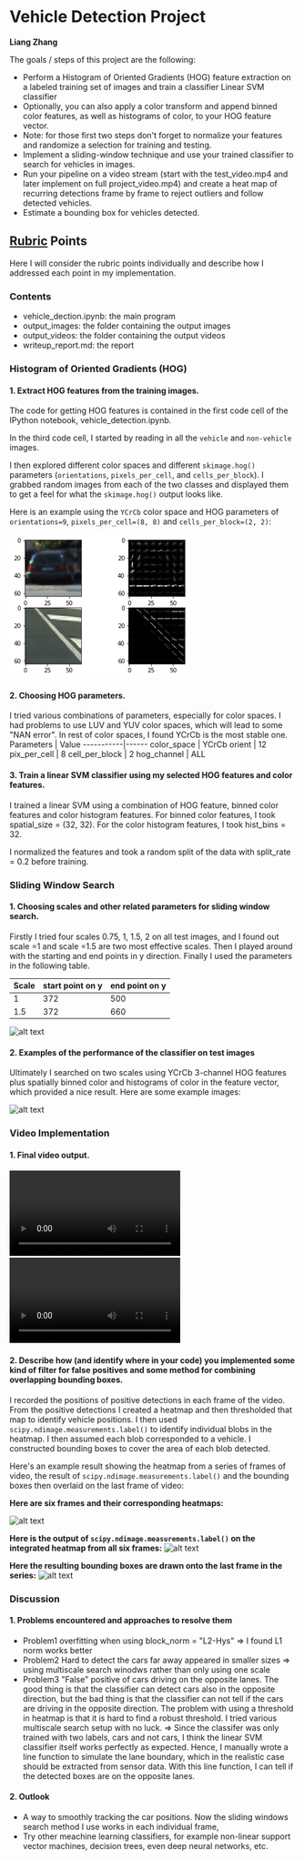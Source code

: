 # Vehicle Detection Project
**Liang Zhang**

The goals / steps of this project are the following:

* Perform a Histogram of Oriented Gradients (HOG) feature extraction on a labeled training set of images and train a classifier Linear SVM classifier
* Optionally, you can also apply a color transform and append binned color features, as well as histograms of color, to your HOG feature vector. 
* Note: for those first two steps don't forget to normalize your features and randomize a selection for training and testing.
* Implement a sliding-window technique and use your trained classifier to search for vehicles in images.
* Run your pipeline on a video stream (start with the test_video.mp4 and later implement on full project_video.mp4) and create a heat map of recurring detections frame by frame to reject outliers and follow detected vehicles.
* Estimate a bounding box for vehicles detected.

[//]: # (Image References)
[image1]: ./output_images/car_not_car.png
[image2]: ./output_images/HOG.png
[image3]: ./output_images/sliding_windows.jpg
[image4]: ./output_images/sliding_window.jpg
[image5]: ./output_images/bboxes_and_heat.png
[image6]: ./output_images/labels_map.png
[image7]: ./output_images/output_bboxes.png
[video1]: ./output_videos/project_video.mp4
[video2]: ./output_videos/test_video.mp4

## [Rubric](https://review.udacity.com/#!/rubrics/513/view) Points
Here I will consider the rubric points individually and describe how I addressed each point in my implementation.  

### Contents
* vehicle_dection.ipynb: the main program
* output_images: the folder containing the output images
* output_videos: the folder containing the output videos
* writeup_report.md: the report

### Histogram of Oriented Gradients (HOG)

#### 1. Extract HOG features from the training images.

The code for getting HOG features is contained in the first code cell of the IPython notebook, vehicle_detection.ipynb.

In the third code cell, I started by reading in all the `vehicle` and `non-vehicle` images. 

I then explored different color spaces and different `skimage.hog()` parameters (`orientations`, `pixels_per_cell`, and `cells_per_block`).  I grabbed random images from each of the two classes and displayed them to get a feel for what the `skimage.hog()` output looks like.

Here is an example using the `YCrCb` color space and HOG parameters of `orientations=9`, `pixels_per_cell=(8, 8)` and `cells_per_block=(2, 2)`:

![Left side are the original images and the right side are the HOG featured images][image2]

#### 2. Choosing HOG parameters.

I tried various combinations of parameters, especially for color spaces. I had problems to use LUV and YUV color spaces, which will lead to some "NAN error". In rest of color spaces, I found YCrCb is the most stable one. 
Parameters | Value
-----------|------ 
color_space | YCrCb
orient | 12 
pix_per_cell | 8 
cell_per_block | 2 
hog_channel | ALL

#### 3. Train a linear SVM classifier using my selected HOG features and color features.

I trained a linear SVM using a combination of HOG feature, binned color features and color histogram features. For binned color features, I took spatial_size = (32, 32). For the color histogram features, I took hist_bins = 32. 

I normalized the features and took a random split of the data with split_rate = 0.2  before training.
### Sliding Window Search

#### 1. Choosing scales and other related parameters for sliding window search. 

Firstly I tried four scales 0.75, 1, 1.5, 2 on all test images, and I found out scale =1 and scale =1.5 are two most effective scales. Then I played around with the starting and end points in y direction. Finally I used the parameters in the following table.

Scale | start point on y | end point on y
------| ---------------- | --------------
1 | 372 | 500
1.5 | 372 | 660

![alt text][image3]

#### 2. Examples of the performance of the classifier on test images

Ultimately I searched on two scales using YCrCb 3-channel HOG features plus spatially binned color and histograms of color in the feature vector, which provided a nice result.  Here are some example images:

![alt text][image4]

### Video Implementation

#### 1. Final video output. 
![Link to the test video][video2]
![Link to the project video][video1]

#### 2. Describe how (and identify where in your code) you implemented some kind of filter for false positives and some method for combining overlapping bounding boxes.

I recorded the positions of positive detections in each frame of the video.  From the positive detections I created a heatmap and then thresholded that map to identify vehicle positions.  I then used `scipy.ndimage.measurements.label()` to identify individual blobs in the heatmap.  I then assumed each blob corresponded to a vehicle.  I constructed bounding boxes to cover the area of each blob detected.  

Here's an example result showing the heatmap from a series of frames of video, the result of `scipy.ndimage.measurements.label()` and the bounding boxes then overlaid on the last frame of video:

**Here are six frames and their corresponding heatmaps:**

![alt text][image5]

**Here is the output of `scipy.ndimage.measurements.label()` on the integrated heatmap from all six frames:**
![alt text][image6]

**Here the resulting bounding boxes are drawn onto the last frame in the series:**
![alt text][image7]

### Discussion

#### 1. Problems encountered and approaches to resolve them
* Problem1
overfitting when using block_norm = "L2-Hys" => I found L1 norm works better
* Problem2
Hard to detect the cars far away appeared in smaller sizes => using multiscale search winodws rather than only using one scale
* Problem3
"False" positive of cars driving on the opposite lanes. The good thing is that the classifier can detect cars also in the opposite direction, but the bad thing is that the classifier can not tell if the cars are driving in the opposite direction. The problem with using a threshold in heatmap is that it is hard to find a robust threshold. I tried various multiscale search setup with no luck. =>
Since the classifer was only trained with two labels, cars and not cars, I think the linear SVM classifier itself works perfectly as expected. Hence, I manually wrote a line function to simulate the lane boundary, which in the realistic case should be extracted from sensor data. With this line function, I can tell if the detected boxes are on the opposite lanes.

#### 2. Outlook
* A way to smoothly tracking the car positions. Now the sliding windows search method I use works in each individual frame, 
* Try other meachine learning classifiers, for example non-linear support vector machines,  decision trees, even deep neural networks, etc.

